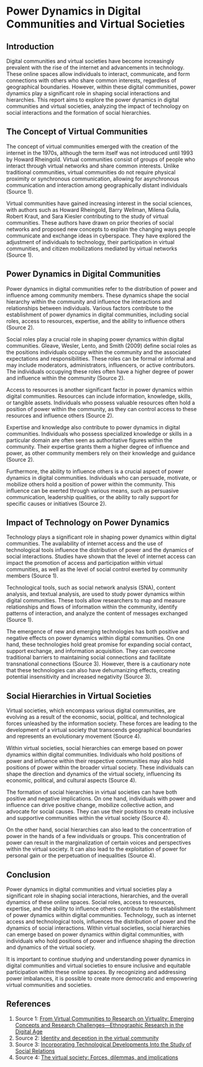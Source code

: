 # Power Dynamics in Digital Communities and Virtual Societies

## Introduction

Digital communities and virtual societies have become increasingly prevalent with the rise of the internet and advancements in technology. These online spaces allow individuals to interact, communicate, and form connections with others who share common interests, regardless of geographical boundaries. However, within these digital communities, power dynamics play a significant role in shaping social interactions and hierarchies. This report aims to explore the power dynamics in digital communities and virtual societies, analyzing the impact of technology on social interactions and the formation of social hierarchies.

## The Concept of Virtual Communities

The concept of virtual communities emerged with the creation of the internet in the 1970s, although the term itself was not introduced until 1993 by Howard Rheingold. Virtual communities consist of groups of people who interact through virtual networks and share common interests. Unlike traditional communities, virtual communities do not require physical proximity or synchronous communication, allowing for asynchronous communication and interaction among geographically distant individuals (Source 1).

Virtual communities have gained increasing interest in the social sciences, with authors such as Howard Rheingold, Barry Wellman, Milena Gulia, Robert Kraut, and Sara Kiesler contributing to the study of virtual communities. These authors have drawn on prior theories of social networks and proposed new concepts to explain the changing ways people communicate and exchange ideas in cyberspace. They have explored the adjustment of individuals to technology, their participation in virtual communities, and citizen mobilizations mediated by virtual networks (Source 1).

## Power Dynamics in Digital Communities

Power dynamics in digital communities refer to the distribution of power and influence among community members. These dynamics shape the social hierarchy within the community and influence the interactions and relationships between individuals. Various factors contribute to the establishment of power dynamics in digital communities, including social roles, access to resources, expertise, and the ability to influence others (Source 2).

Social roles play a crucial role in shaping power dynamics within digital communities. Gleave, Wesler, Lento, and Smith (2009) define social roles as the positions individuals occupy within the community and the associated expectations and responsibilities. These roles can be formal or informal and may include moderators, administrators, influencers, or active contributors. The individuals occupying these roles often have a higher degree of power and influence within the community (Source 2).

Access to resources is another significant factor in power dynamics within digital communities. Resources can include information, knowledge, skills, or tangible assets. Individuals who possess valuable resources often hold a position of power within the community, as they can control access to these resources and influence others (Source 2).

Expertise and knowledge also contribute to power dynamics in digital communities. Individuals who possess specialized knowledge or skills in a particular domain are often seen as authoritative figures within the community. Their expertise grants them a higher degree of influence and power, as other community members rely on their knowledge and guidance (Source 2).

Furthermore, the ability to influence others is a crucial aspect of power dynamics in digital communities. Individuals who can persuade, motivate, or mobilize others hold a position of power within the community. This influence can be exerted through various means, such as persuasive communication, leadership qualities, or the ability to rally support for specific causes or initiatives (Source 2).

## Impact of Technology on Power Dynamics

Technology plays a significant role in shaping power dynamics within digital communities. The availability of internet access and the use of technological tools influence the distribution of power and the dynamics of social interactions. Studies have shown that the level of internet access can impact the promotion of access and participation within virtual communities, as well as the level of social control exerted by community members (Source 1).

Technological tools, such as social network analysis (SNA), content analysis, and textual analysis, are used to study power dynamics within digital communities. These tools allow researchers to map and measure relationships and flows of information within the community, identify patterns of interaction, and analyze the content of messages exchanged (Source 1).

The emergence of new and emerging technologies has both positive and negative effects on power dynamics within digital communities. On one hand, these technologies hold great promise for expanding social contact, support exchange, and information acquisition. They can overcome traditional barriers to maintaining social connections and facilitate transnational connections (Source 3). However, there is a cautionary note that these technologies can also have dehumanizing effects, creating potential insensitivity and increased negativity (Source 3).

## Social Hierarchies in Virtual Societies

Virtual societies, which encompass various digital communities, are evolving as a result of the economic, social, political, and technological forces unleashed by the information society. These forces are leading to the development of a virtual society that transcends geographical boundaries and represents an evolutionary movement (Source 4).

Within virtual societies, social hierarchies can emerge based on power dynamics within digital communities. Individuals who hold positions of power and influence within their respective communities may also hold positions of power within the broader virtual society. These individuals can shape the direction and dynamics of the virtual society, influencing its economic, political, and cultural aspects (Source 4).

The formation of social hierarchies in virtual societies can have both positive and negative implications. On one hand, individuals with power and influence can drive positive change, mobilize collective action, and advocate for social causes. They can use their positions to create inclusive and supportive communities within the virtual society (Source 4).

On the other hand, social hierarchies can also lead to the concentration of power in the hands of a few individuals or groups. This concentration of power can result in the marginalization of certain voices and perspectives within the virtual society. It can also lead to the exploitation of power for personal gain or the perpetuation of inequalities (Source 4).

## Conclusion

Power dynamics in digital communities and virtual societies play a significant role in shaping social interactions, hierarchies, and the overall dynamics of these online spaces. Social roles, access to resources, expertise, and the ability to influence others contribute to the establishment of power dynamics within digital communities. Technology, such as internet access and technological tools, influences the distribution of power and the dynamics of social interactions. Within virtual societies, social hierarchies can emerge based on power dynamics within digital communities, with individuals who hold positions of power and influence shaping the direction and dynamics of the virtual society.

It is important to continue studying and understanding power dynamics in digital communities and virtual societies to ensure inclusive and equitable participation within these online spaces. By recognizing and addressing power imbalances, it is possible to create more democratic and empowering virtual communities and societies.

## References

1. Source 1: [From Virtual Communities to Research on Virtuality: Emerging Concepts and Research Challenges—Ethnographic Research in the Digital Age](https://link.springer.com/chapter/10.1007/978-3-030-87406-3_10)
2. Source 2: [Identity and deception in the virtual community](https://link.springer.com/chapter/10.1007/978-3-030-87406-3_10)
3. Source 3: [Incorporating Technological Developments Into the Study of Social Relations](https://www.ncbi.nlm.nih.gov/pmc/articles/PMC5954608/)
4. Source 4: [The virtual society: Forces, dilemmas, and implications](https://www.sciencedirect.com/science/article/pii/B9780123694256500278)